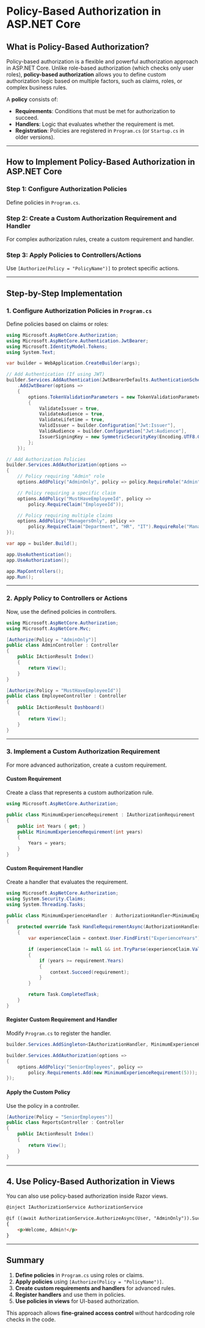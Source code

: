 # **Policy-Based Authorization in ASP.NET Core**

## **What is Policy-Based Authorization?**

Policy-based authorization is a flexible and powerful authorization approach in ASP.NET Core. Unlike role-based authorization (which checks only user roles), **policy-based authorization** allows you to define custom authorization logic based on multiple factors, such as claims, roles, or complex business rules.

A **policy** consists of:

- **Requirements**: Conditions that must be met for authorization to succeed.
- **Handlers**: Logic that evaluates whether the requirement is met.
- **Registration**: Policies are registered in `Program.cs` (or `Startup.cs` in older versions).

---

## **How to Implement Policy-Based Authorization in ASP.NET Core**

### **Step 1: Configure Authorization Policies**

Define policies in `Program.cs`.

### **Step 2: Create a Custom Authorization Requirement and Handler**

For complex authorization rules, create a custom requirement and handler.

### **Step 3: Apply Policies to Controllers/Actions**

Use `[Authorize(Policy = "PolicyName")]` to protect specific actions.

---

## **Step-by-Step Implementation**

### **1. Configure Authorization Policies in `Program.cs`**

Define policies based on claims or roles:

```csharp
using Microsoft.AspNetCore.Authorization;
using Microsoft.AspNetCore.Authentication.JwtBearer;
using Microsoft.IdentityModel.Tokens;
using System.Text;

var builder = WebApplication.CreateBuilder(args);

// Add Authentication (If using JWT)
builder.Services.AddAuthentication(JwtBearerDefaults.AuthenticationScheme)
    .AddJwtBearer(options =>
    {
        options.TokenValidationParameters = new TokenValidationParameters
        {
            ValidateIssuer = true,
            ValidateAudience = true,
            ValidateLifetime = true,
            ValidIssuer = builder.Configuration["Jwt:Issuer"],
            ValidAudience = builder.Configuration["Jwt:Audience"],
            IssuerSigningKey = new SymmetricSecurityKey(Encoding.UTF8.GetBytes(builder.Configuration["Jwt:Key"]))
        };
    });

// Add Authorization Policies
builder.Services.AddAuthorization(options =>
{
    // Policy requiring "Admin" role
    options.AddPolicy("AdminOnly", policy => policy.RequireRole("Admin"));

    // Policy requiring a specific claim
    options.AddPolicy("MustHaveEmployeeId", policy =>
        policy.RequireClaim("EmployeeId"));

    // Policy requiring multiple claims
    options.AddPolicy("ManagersOnly", policy =>
        policy.RequireClaim("Department", "HR", "IT").RequireRole("Manager"));
});

var app = builder.Build();

app.UseAuthentication();
app.UseAuthorization();

app.MapControllers();
app.Run();
```

---

### **2. Apply Policy to Controllers or Actions**

Now, use the defined policies in controllers.

```csharp
using Microsoft.AspNetCore.Authorization;
using Microsoft.AspNetCore.Mvc;

[Authorize(Policy = "AdminOnly")]
public class AdminController : Controller
{
    public IActionResult Index()
    {
        return View();
    }
}

[Authorize(Policy = "MustHaveEmployeeId")]
public class EmployeeController : Controller
{
    public IActionResult Dashboard()
    {
        return View();
    }
}
```

---

### **3. Implement a Custom Authorization Requirement**

For more advanced authorization, create a custom requirement.

#### **Custom Requirement**

Create a class that represents a custom authorization rule.

```csharp
using Microsoft.AspNetCore.Authorization;

public class MinimumExperienceRequirement : IAuthorizationRequirement
{
    public int Years { get; }
    public MinimumExperienceRequirement(int years)
    {
        Years = years;
    }
}
```

#### **Custom Requirement Handler**

Create a handler that evaluates the requirement.

```csharp
using Microsoft.AspNetCore.Authorization;
using System.Security.Claims;
using System.Threading.Tasks;

public class MinimumExperienceHandler : AuthorizationHandler<MinimumExperienceRequirement>
{
    protected override Task HandleRequirementAsync(AuthorizationHandlerContext context, MinimumExperienceRequirement requirement)
    {
        var experienceClaim = context.User.FindFirst("ExperienceYears");

        if (experienceClaim != null && int.TryParse(experienceClaim.Value, out int years))
        {
            if (years >= requirement.Years)
            {
                context.Succeed(requirement);
            }
        }

        return Task.CompletedTask;
    }
}
```

#### **Register Custom Requirement and Handler**

Modify `Program.cs` to register the handler.

```csharp
builder.Services.AddSingleton<IAuthorizationHandler, MinimumExperienceHandler>();

builder.Services.AddAuthorization(options =>
{
    options.AddPolicy("SeniorEmployees", policy =>
        policy.Requirements.Add(new MinimumExperienceRequirement(5)));
});
```

#### **Apply the Custom Policy**

Use the policy in a controller.

```csharp
[Authorize(Policy = "SeniorEmployees")]
public class ReportsController : Controller
{
    public IActionResult Index()
    {
        return View();
    }
}
```

---

## **4. Use Policy-Based Authorization in Views**

You can also use policy-based authorization inside Razor views.

```html
@inject IAuthorizationService AuthorizationService

@if ((await AuthorizationService.AuthorizeAsync(User, "AdminOnly")).Succeeded)
{
    <p>Welcome, Admin!</p>
}
```

---

## **Summary**

1. **Define policies** in `Program.cs` using roles or claims.
2. **Apply policies** using `[Authorize(Policy = "PolicyName")]`.
3. **Create custom requirements and handlers** for advanced rules.
4. **Register handlers** and use them in policies.
5. **Use policies in views** for UI-based authorization.

This approach allows **fine-grained access control** without hardcoding role checks in the code.

